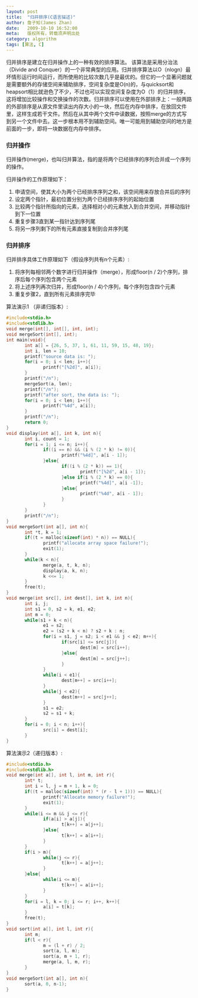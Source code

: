 ```yaml
---
layout: post
title:  "归并排序(C语言描述)"
author: 詹子知(James Zhan)
date:   2009-10-10 16:52:00
meta:   版权所有，转载须声明出处
category: algorithm
tags: [算法, C]
---
```


归并排序是建立在归并操作上的一种有效的排序算法。
该算法是采用分治法（Divide and Conquer）的一个非常典型的应用。归并排序算法以O（nlogn）最坏情形运行时间运行，而所使用的比较次数几乎是最优的。但它的一个显著问题就是需要额外的存储空间来辅助排序，空间复杂度是O(n)的，与quicksort和heapsort相比就逊色了不少，不过也可以实现空间复杂度为O（1）的归并排序，这将增加比较操作和交换操作的次数。归并排序可以使用在外部排序上：一般两路的外部排序是从源文件里读出内存大小的一块，然后在内存中排序，在放回文件里，这样生成若干文件。然后在从其中两个文件中读数据，按照merge的方式写到另一个文件中去。这一步根本用不到辅助空间。唯一可能用到辅助空间的地方是前面的一步，即将一块数据在内存中排序。
  
### 归并操作

归并操作(merge)，也叫归并算法，指的是将两个已经排序的序列合并成一个序列的操作。

归并操作的工作原理如下：

1. 申请空间，使其大小为两个已经排序序列之和，该空间用来存放合并后的序列
2. 设定两个指针，最初位置分别为两个已经排序序列的起始位置
3. 比较两个指针所指向的元素，选择相对小的元素放入到合并空间，并移动指针到下一位置
4. 重复步骤3直到某一指针达到序列尾
5. 将另一序列剩下的所有元素直接复制到合并序列尾
 
### 归并排序
归并排序具体工作原理如下（假设序列共有n个元素）:

1. 将序列每相邻两个数字进行归并操作（merge），形成floor(n / 2)个序列，排序后每个序列包含两个元素
2. 将上述序列再次归并，形成floor(n / 4)个序列，每个序列包含四个元素
3. 重复步骤2，直到所有元素排序完毕  


算法演示1 （非递归版本）: 

~~~c
#include<stdio.h>
#include<stdlib.h> 
void merge(int[], int[], int, int);
void mergeSort(int[], int); 
int main(void){
       int a[] = {26, 5, 37, 1, 61, 11, 59, 15, 48, 19};
       int i, len = 10;
       printf("source data is: ");
       for(i = 0; i < len; i++){
              printf("[%2d]", a[i]);
       }
       printf("/n");
       mergeSort(a, len);
       printf("/n");
       printf("after sort, the data is: ");
       for(i = 0; i < len; i++){
              printf("%4d", a[i]);
       }
       printf("/n");
       return 0;
} 
void display(int a[], int k, int n){  
       int i, count = 1;
       for(i = 1; i <= n; i++){
              if((i == n) && (i % (2 * k) != 0)){
                     printf("%4d]", a[i - 1]);
              }else{
                     if((i % (2 * k)) == 1){
                            printf("[%2d", a[i - 1]);
                     }else if(i % (2 * k) == 0){
                            printf("%4d]", a[i -1]);
                     }else{
                            printf("%4d", a[i - 1]);
                     }
              }    
       }
       printf("/n");
} 
void mergeSort(int a[], int n){
       int *t, k = 1;
       if((t = malloc(sizeof(int) * n)) == NULL){
              printf("allocate array space failure!");
              exit(1);
       }    
       while(k < n){
              merge(a, t, k, n);
              display(a, k, n);
              k <<= 1;
       }
       free(t);
} 
void merge(int src[], int dest[], int k, int n){
       int i, j;
       int s1 = 0, s2 = k, e1, e2;
       int m = 0;
       while(s1 + k < n){
              e1 = s2;
              e2 = (s2 + k < n) ? s2 + k : n;
              for(i = s1, j = s2; i < e1 && j < e2; m++){
                     if(src[i] <= src[j]){
                            dest[m] = src[i++];
                     }else{
                            dest[m] = src[j++];
                     }                  
              }
              while(i < e1){
                     dest[m++] = src[i++];
              }
              while(j < e2){
                     dest[m++] = src[j++];
              }
              s1 = e2;
              s2 = s1 + k;
       }
       for(i = 0; i < n; i++){
              src[i] = dest[i];
       }
} 
~~~

算法演示2（递归版本）:

~~~c
#include<stdio.h>
#include<stdlib.h>  
void merge(int a[], int l, int m, int r){
       int* t;
       int i = l, j = m + 1, k = 0;
       if((t = malloc(sizeof(int) * (r - l + 1))) == NULL){
              printf("Allocate memory failure!");
              exit(1);
       }
       while(i <= m && j <= r){
              if(a[i] > a[j]){
                     t[k++] = a[j++];
              }else{
                     t[k++] = a[i++];
              }
       }
       if(i > m){
              while(j <= r){
                     t[k++] = a[j++];
              }
       }else{
              while(i <= m){
                     t[k++] = a[i++];
              }
       }
       for(i = l, k = 0; i <= r; i++, k++){
              a[i] = t[k];
       }
       free(t);
}
void sort(int a[], int l, int r){
       int m;
       if(l < r){
              m = (l + r) / 2;      
              sort(a, l, m);
              sort(a, m + 1, r);
              merge(a, l, m, r);
       }
}  
void mergeSort(int a[], int n){
       sort(a, 0, n-1);
}
~~~
 